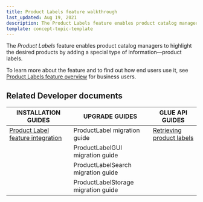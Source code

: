 ```yaml
---
title: Product Labels feature walkthrough
last_updated: Aug 19, 2021
description: The Product Labels feature enables product catalog managers to highlight the desired products by adding a special type of information - product labels.
template: concept-topic-template
---
```


The _Product Labels_ feature enables product catalog managers to highlight the desired products by adding a special type of information—product labels.


To learn more about the feature and to find out how end users use it, see [Product Labels feature overview](/docs/scos/user/features/{{page.version}}/product-labels-feature-overview.html) for business users.



## Related Developer documents

| INSTALLATION GUIDES  | UPGRADE GUIDES | GLUE API GUIDES |
|---|---|---|
| [Product Label feature integration](/docs/scos/dev/feature-integration-guides/{{page.version}}/product-label-feature-integration.html) | ProductLabel migration guide | [Retrieving product labels](/docs/scos/dev/glue-api-guides/{{page.version}}/managing-products/retrieving-product-labels.html) |
|  | ProductLabelGUI migration guide |  |
|  | ProductLabelSearch migration guide |  |
|  | ProductLabelStorage migration guide |  |
